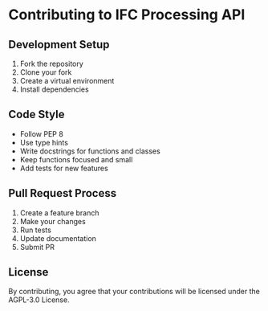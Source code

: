 # Contributing to IFC Processing API

## Development Setup

1. Fork the repository
2. Clone your fork
3. Create a virtual environment
4. Install dependencies

## Code Style

- Follow PEP 8
- Use type hints
- Write docstrings for functions and classes
- Keep functions focused and small
- Add tests for new features

## Pull Request Process

1. Create a feature branch
2. Make your changes
3. Run tests
4. Update documentation
5. Submit PR

## License

By contributing, you agree that your contributions will be licensed under the AGPL-3.0 License.
